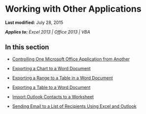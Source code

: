 
# Working with Other Applications

 **Last modified:** July 28, 2015

 _**Applies to:** Excel 2013 | Office 2013 | VBA_

## In this section


-  [Controlling One Microsoft Office Application from Another](588c18f7-b9e4-60df-e209-a411c5a22fc6.md)
    
-  [Exporting a Chart to a Word Document](d54a45ae-6a4d-47c8-a522-a1b5bd615ce0.md)
    
-  [Exporting a Range to a Table in a Word Document](4a5cf15f-2e62-4909-a56a-80162b032a3f.md)
    
-  [Exporting a Table to a Word Document](56ad67de-6f8b-4a55-a29e-4c2b5c88dfd5.md)
    
-  [Import Outlook Contacts to a Worksheet](f45979f9-0a3a-4c58-b1fe-ac9d33a2984d.md)
    
-  [Sending Email to a List of Recipients Using Excel and Outlook](207b0384-30f0-412a-8d2b-c1740fb61420.md)
    
